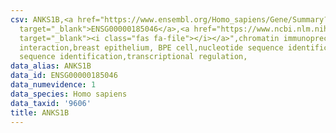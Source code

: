 ```yaml
---
csv: ANKS1B,<a href="https://www.ensembl.org/Homo_sapiens/Gene/Summary?db=core;g=ENSG00000185046"
  target="_blank">ENSG00000185046</a>,<a href="https://www.ncbi.nlm.nih.gov/pubmed/22863008"
  target="_blank"><i class="fas fa-file"></i></a>",chromatin immunoprecipitation assay,direct
  interaction,breast epithelium, BPE cell,nucleotide sequence identification,nucleotide
  sequence identification,transcriptional regulation,
data_alias: ANKS1B
data_id: ENSG00000185046
data_numevidence: 1
data_species: Homo sapiens
data_taxid: '9606'
title: ANKS1B
---
```

